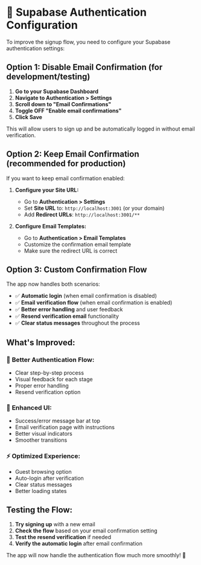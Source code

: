 # 🔧 Supabase Authentication Configuration

To improve the signup flow, you need to configure your Supabase authentication settings:

## Option 1: Disable Email Confirmation (for development/testing)

1. **Go to your Supabase Dashboard**
2. **Navigate to Authentication > Settings**
3. **Scroll down to "Email Confirmations"**
4. **Toggle OFF "Enable email confirmations"**
5. **Click Save**

This will allow users to sign up and be automatically logged in without email verification.

## Option 2: Keep Email Confirmation (recommended for production)

If you want to keep email confirmation enabled:

1. **Configure your Site URL:**
   - Go to **Authentication > Settings**
   - Set **Site URL** to: `http://localhost:3001` (or your domain)
   - Add **Redirect URLs**: `http://localhost:3001/**`

2. **Configure Email Templates:**
   - Go to **Authentication > Email Templates**
   - Customize the confirmation email template
   - Make sure the redirect URL is correct

## Option 3: Custom Confirmation Flow

The app now handles both scenarios:
- ✅ **Automatic login** (when email confirmation is disabled)
- ✅ **Email verification flow** (when email confirmation is enabled)
- ✅ **Better error handling** and user feedback
- ✅ **Resend verification email** functionality
- ✅ **Clear status messages** throughout the process

## What's Improved:

### 🎯 **Better Authentication Flow:**
- Clear step-by-step process
- Visual feedback for each stage
- Proper error handling
- Resend verification option

### 🎨 **Enhanced UI:**
- Success/error message bar at top
- Email verification page with instructions
- Better visual indicators
- Smoother transitions

### ⚡ **Optimized Experience:**
- Guest browsing option
- Auto-login after verification
- Clear status messages
- Better loading states

## Testing the Flow:

1. **Try signing up** with a new email
2. **Check the flow** based on your email confirmation setting
3. **Test the resend verification** if needed
4. **Verify the automatic login** after email confirmation

The app will now handle the authentication flow much more smoothly! 🚀
